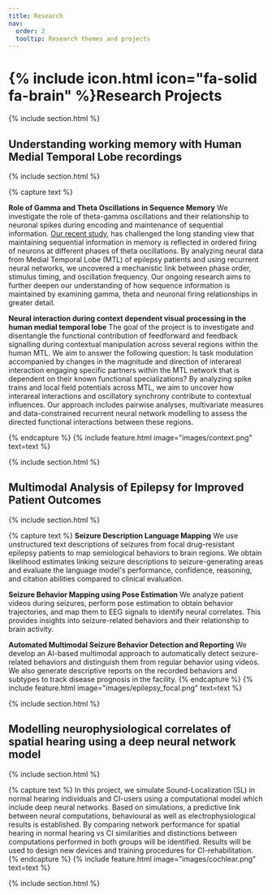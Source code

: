 ```yaml
---
title: Research
nav:
  order: 2
  tooltip: Research themes and projects
---
```


# {% include icon.html icon="fa-solid fa-brain" %}Research Projects

{% include section.html %}

## Understanding working memory with Human Medial Temporal Lobe recordings
{% include section.html %}

{% capture text %}

__Role of Gamma and Theta Oscillations in Sequence Memory__
We investigate the role of theta-gamma oscillations and their relationship to neuronal spikes during encoding and maintenance of sequential information. [Our recent study](https://www.nature.com/articles/s41593-025-01893-7), has challenged the long standing view that maintaining sequential information in memory is reflected in ordered firing of neurons at different phases of theta oscillations. By analyzing neural data from Medial Temporal Lobe (MTL) of epilepsy patients and using recurrent neural networks, we uncovered a mechanistic link between phase order, stimulus timing, and oscillation frequency. Our ongoing research aims to further deepen our understanding of how sequence information is maintained by examining gamma, theta and neuronal firing relationships in greater detail.

__Neural interaction during context dependent visual processing in the human medial temporal lobe__
The goal of the project is to investigate and disentangle the functional contribution of feedforward and feedback signalling during contextual manipulation across several regions within the human MTL. We aim to answer the following question: Is task modulation accompanied by changes in the magnitude and direction of interareal interaction engaging specific partners within the MTL network that is dependent on their known functional specializations? By analyzing spike trains and local field potentials across MTL, we aim to uncover how interareal interactions and oscillatory synchrony contribute to contextual influences. Our approach includes pairwise analyses,  multivariate measures and data-constrained recurrent neural network modelling to assess the directed functional interactions between these regions.

{% endcapture %}
{% include feature.html image="images/context.png"   text=text %}


{% include section.html %}
## Multimodal Analysis of Epilepsy for Improved Patient Outcomes
{% include section.html %}

{% capture text %}
__Seizure Description Language Mapping__
We use unstructured text descriptions of seizures from focal drug-resistant epilepsy patients to map semiological behaviors to brain regions. We obtain likelihood estimates linking seizure descriptions to seizure-generating areas and evaluate the language model's performance, confidence, reasoning, and citation abilities compared to clinical evaluation.

__Seizure Behavior Mapping using Pose Estimation__
We analyze patient videos during seizures, perform pose estimation to obtain behavior trajectories, and map them to EEG signals to identify neural correlates. This provides insights into seizure-related behaviors and their relationship to brain activity.

__Automated Multimodal Seizure Behavior Detection and Reporting__
We develop an AI-based multimodal approach to automatically detect seizure-related behaviors and distinguish them from regular behavior using videos. We also generate descriptive reports on the recorded behaviors and subtypes to track disease prognosis in the facility.
{% endcapture %}
{% include feature.html image="images/epilepsy_focal.png"  text=text %}

{% include section.html %}

## Modelling neurophysiological correlates of spatial hearing using a deep neural network model
{% include section.html %}

{% capture text %}
In this project, we simulate Sound-Localization (SL) in normal hearing individuals and CI-users using a computational model which include deep neural networks.
Based on simulations, a predictive link between neural computations, behavioural as well as electrophysiological results is established. By comparing network performance for spatial hearing in normal hearing vs CI similarities and distinctions between computations performed in both groups will be identified. Results will be used to design new devices and training procedures for CI-rehabilitation.
{% endcapture %}
{% include feature.html image="images/cochlear.png"   text=text %}


{% include section.html %}

